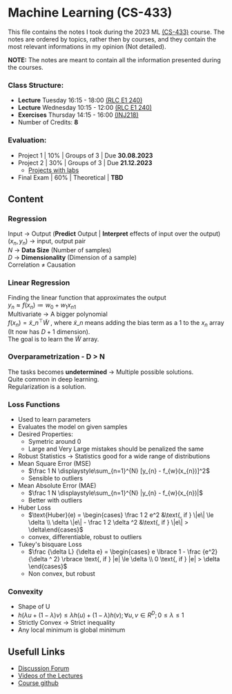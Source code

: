 # Machine Learning (CS-433)

This file contains the notes I took during the 2023 ML [(CS-433)](https://www.epfl.ch/labs/mlo/machine-learning-cs-433/) course. The notes are ordered by topics, rather then by courses, and they contain the most relevant informations in my opinion (Not detailed).

**NOTE:** The notes are meant to contain all the information presented during the courses.

### Class Structure:
* **Lecture** Tuesday 16:15 - 18:00 [(RLC E1 240)](http://plan.epfl.ch/?lang=fr&room=RLC%20E1%20240) 
* **Lecture** Wednesday 10:15 - 12:00 [(RLC E1 240)](http://plan.epfl.ch/?lang=fr&room=RLC%20E1%20240)
* **Exercises** Thursday 14:15 - 16:00 [(INJ218)](http://plan.epfl.ch/?lang=en&room=INJ218) 
* Number of Credits: **8**

### Evaluation:
* Project 1 | 10% | Groups of 3 | Due **30.08.2023**
* Project 2 | 30% | Groups of 3 | Due **21.12.2023**
    * [Projects with labs](https://www.epfl.ch/labs/mlo/ml4science/)
* Final Exam | 60% | Theoretical | **TBD**

## Content

### Regression

Input -> Output (**Predict** Output | **Interpret** effects of input over the output)  
$(x_{n}, y_{n})$ -> input, output pair  
$N$ -> **Data Size** (Number of samples)  
$D$ -> **Dimensionality** (Dimension of a sample)  
Correlation $\ne$ Causation

### Linear Regression

Finding the linear function that approximates the output  
$y_n \approx f(x_{n}) \coloneqq w_{0} + w_{1}x_{n1}$  
Multivariate -> A bigger polynomial  
$f(x_{n}) = \tilde{x} \_{n}^\top \tilde{W}$ , where $\tilde{x} \_{n}$ means adding the bias term as a 1 to the $x_{n}$ array (It now has $D+1$ dimension).  
The goal is to learn the $\tilde{W}$ array.

### Overparametrization - D > N

The tasks becomes **undetermined** -> Multiple possible solutions.  
Quite common in deep learning.  
Regularization is a solution.  

### Loss Functions

* Used to learn parameters 
* Evaluates the model on given samples
* Desired Properties:
    * Symetric around 0
    * Large and Very Large mistakes should be penalized the same
* Robust Statistics -> Statistics good for a wide range of distributions
* Mean Square Error (MSE)
    * $\frac 1 N \displaystyle\sum_{n=1}^{N} [y_{n} - f_{w}(x_{n})]^2$
    * Sensible to outliers
* Mean Absolute Error (MAE)
    * $\frac 1 N \displaystyle\sum_{n=1}^{N} |y_{n} - f_{w}(x_{n})|$
    * Better with outliers
* Huber Loss
    * $`\text{Huber}(e) = \begin{cases} \frac 1 2 e^2 &\text{, if } \|e\| \le \delta \\ \delta \|e\| - \frac 1 2 \delta ^2 &\text{, if } \|e\| > \delta\end{cases}`$
    * convex, differentiable, robust to outliers
* Tukey's bisquare Loss
    * $`\frac {\delta L} {\delta e} = \begin{cases} e \lbrace 1 - \frac {e^2} {\delta ^ 2} \rbrace \text{, if } |e| \le \delta \\ 0 \text{, if } |e| > \delta \end{cases}`$
    * Non convex, but robust

### Convexity

* Shape of U
* $`h(\lambda u + (1 - \lambda)v) \le \lambda h(u) + (1 - \lambda)h(v); \forall u, v \in R^D; 0 \le \lambda \le 1`$ 
* Strictly Convex -> Strict inequality
* Any local minimum is global minimum

## Usefull Links
* [Discussion Forum](https://edstem.org/eu/courses/797/discussion/)
* [Videos of the Lectures](https://mediaspace.epfl.ch/channel/CS-433+Machine+learning/55647)
* [Course github](https://github.com/epfml/ML_course)
